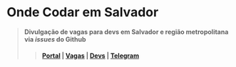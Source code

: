# Onde Codar em Salvador

> **Divulgação de vagas para devs em Salvador e região metropolitana via _issues_ do Github**
>> #### [Portal](https://codar.app) | [Vagas](https://github.com/devssa/onde-codar-em-salvador/issues) | [Devs](https://github.com/devssa/me-contrata/issues) | [Telegram](https://t.me/co0da4r) 

